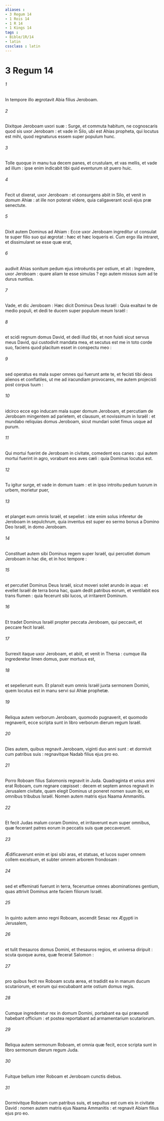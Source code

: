 ```yaml
---
aliases : 
- 3 Regum 14
- 1 Rois 14
- 1 R 14
- 1 Kings 14
tags : 
- Bible/1R/14
- latin
cssclass : latin
---
```


# 3 Regum 14

###### 1
In tempore illo ægrotavit Abia filius Jeroboam.
###### 2
Dixitque Jeroboam uxori suæ : Surge, et commuta habitum, ne cognoscaris quod sis uxor Jeroboam : et vade in Silo, ubi est Ahias propheta, qui locutus est mihi, quod regnaturus essem super populum hunc.
###### 3
Tolle quoque in manu tua decem panes, et crustulam, et vas mellis, et vade ad illum : ipse enim indicabit tibi quid eventurum sit puero huic.
###### 4
Fecit ut dixerat, uxor Jeroboam : et consurgens abiit in Silo, et venit in domum Ahiæ : at ille non poterat videre, quia caligaverant oculi ejus præ senectute.
###### 5
Dixit autem Dominus ad Ahiam : Ecce uxor Jeroboam ingreditur ut consulat te super filio suo qui ægrotat : hæc et hæc loqueris ei. Cum ergo illa intraret, et dissimularet se esse quæ erat,
###### 6
audivit Ahias sonitum pedum ejus introëuntis per ostium, et ait : Ingredere, uxor Jeroboam : quare aliam te esse simulas ? ego autem missus sum ad te durus nuntius.
###### 7
Vade, et dic Jeroboam : Hæc dicit Dominus Deus Israël : Quia exaltavi te de medio populi, et dedi te ducem super populum meum Israël :
###### 8
et scidi regnum domus David, et dedi illud tibi, et non fuisti sicut servus meus David, qui custodivit mandata mea, et secutus est me in toto corde suo, faciens quod placitum esset in conspectu meo :
###### 9
sed operatus es mala super omnes qui fuerunt ante te, et fecisti tibi deos alienos et conflatiles, ut me ad iracundiam provocares, me autem projecisti post corpus tuum :
###### 10
idcirco ecce ego inducam mala super domum Jeroboam, et percutiam de Jeroboam mingentem ad parietem, et clausum, et novissimum in Israël : et mundabo reliquias domus Jeroboam, sicut mundari solet fimus usque ad purum.
###### 11
Qui mortui fuerint de Jeroboam in civitate, comedent eos canes : qui autem mortui fuerint in agro, vorabunt eos aves cæli : quia Dominus locutus est.
###### 12
Tu igitur surge, et vade in domum tuam : et in ipso introitu pedum tuorum in urbem, morietur puer,
###### 13
et planget eum omnis Israël, et sepeliet : iste enim solus inferetur de Jeroboam in sepulchrum, quia inventus est super eo sermo bonus a Domino Deo Israël, in domo Jeroboam.
###### 14
Constituet autem sibi Dominus regem super Israël, qui percutiet domum Jeroboam in hac die, et in hoc tempore :
###### 15
et percutiet Dominus Deus Israël, sicut moveri solet arundo in aqua : et evellet Israël de terra bona hac, quam dedit patribus eorum, et ventilabit eos trans flumen : quia fecerunt sibi lucos, ut irritarent Dominum.
###### 16
Et tradet Dominus Israël propter peccata Jeroboam, qui peccavit, et peccare fecit Israël.
###### 17
Surrexit itaque uxor Jeroboam, et abiit, et venit in Thersa : cumque illa ingrederetur limen domus, puer mortuus est,
###### 18
et sepelierunt eum. Et planxit eum omnis Israël juxta sermonem Domini, quem locutus est in manu servi sui Ahiæ prophetæ.
###### 19
Reliqua autem verborum Jeroboam, quomodo pugnaverit, et quomodo regnaverit, ecce scripta sunt in libro verborum dierum regum Israël.
###### 20
Dies autem, quibus regnavit Jeroboam, viginti duo anni sunt : et dormivit cum patribus suis : regnavitque Nadab filius ejus pro eo.
###### 21
Porro Roboam filius Salomonis regnavit in Juda. Quadraginta et unius anni erat Roboam, cum regnare cœpisset : decem et septem annos regnavit in Jerusalem civitate, quam elegit Dominus ut poneret nomen suum ibi, ex omnibus tribubus Israël. Nomen autem matris ejus Naama Ammanitis.
###### 22
Et fecit Judas malum coram Domino, et irritaverunt eum super omnibus, quæ fecerant patres eorum in peccatis suis quæ peccaverunt.
###### 23
Ædificaverunt enim et ipsi sibi aras, et statuas, et lucos super omnem collem excelsum, et subter omnem arborem frondosam :
###### 24
sed et effeminati fuerunt in terra, feceruntue omnes abominationes gentium, quas attrivit Dominus ante faciem filiorum Israël.
###### 25
In quinto autem anno regni Roboam, ascendit Sesac rex Ægypti in Jerusalem,
###### 26
et tulit thesauros domus Domini, et thesauros regios, et universa diripuit : scuta quoque aurea, quæ fecerat Salomon :
###### 27
pro quibus fecit rex Roboam scuta ærea, et tradidit ea in manum ducum scutariorum, et eorum qui excubabant ante ostium domus regis.
###### 28
Cumque ingrederetur rex in domum Domini, portabant ea qui præeundi habebant officium : et postea reportabant ad armamentarium scutariorum.
###### 29
Reliqua autem sermonum Roboam, et omnia quæ fecit, ecce scripta sunt in libro sermonum dierum regum Juda.
###### 30
Fuitque bellum inter Roboam et Jeroboam cunctis diebus.
###### 31
Dormivitque Roboam cum patribus suis, et sepultus est cum eis in civitate David : nomen autem matris ejus Naama Ammanitis : et regnavit Abiam filius ejus pro eo.

